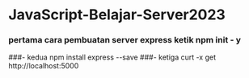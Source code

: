# JavaScript-Belajar-Server2023
### pertama cara pembuatan server express ketik npm init - y
###- kedua npm install express --save
###- ketiga curt -x get http://localhost:5000
